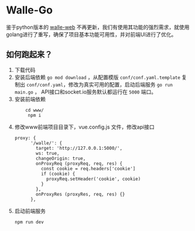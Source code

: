 Walle-Go
========

鉴于python版本的 [walle-web](https://github.com/meolu/walle-web) 不再更新，我们有使用其功能的强烈需求，就使用golang进行了重写，确保了项目基本功能可用性，并对前端UI进行了优化。

如何跑起来？
---------

1. 下载代码
1. 安装后端依赖 `go mod download` ，从配置模版 `conf/conf.yaml.template` 复制出 `conf/conf.yaml`，修改为真实可用的配置，启动后端服务 `go run main.go` ， API接口和socket.io服务默认都运行在 `5000` 端口。
1. 安装前端依赖
      ```
          cd www/
           npm i  
      ```
1. 修改www前端项目目录下，vue.config.js 文件，修改api接口
      ```
      proxy: {
            '/walle/': {
              target: 'http://127.0.0.1:5000/',
              ws: true,
              changeOrigin: true,
              onProxyReq (proxyReq, req, res) {
                const cookie = req.headers['cookie']
                if (cookie) {
                  proxyReq.setHeader('cookie', cookie)
                }
              },
              onProxyRes (proxyRes, req, res) {}
            },
      ```
1. 启动前端服务
      ```
      npm run dev
      ```

